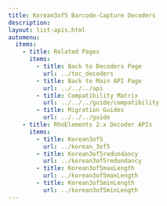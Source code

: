 ```yaml
---
title: Korean3of5 Barcode-Capture Decoders
description: 
layout: list-apis.html
automenu:
  items:
    - title: Related Pages
      items:
        - title: Back to Decoders Page
          url: ../toc_decoders
        - title: Back to Main API Page
          url: ../../../api
        - title: Compatibility Matrix
          url: ../../../guide/compatibility
        - title: Migration Guides
          url: ../../../guide
    - title: RhoElements 2.x Decoder APIs
      items:
        - title: Korean3of5
          url: ../korean_3of5
        - title: Korean3of5redundancy
          url: ../korean3of5redundancy
        - title: Korean3of5maxLength
          url: ../korean3of5maxLength
        - title: Korean3of5minLength
          url: ../korean3of5minLength
---
```

